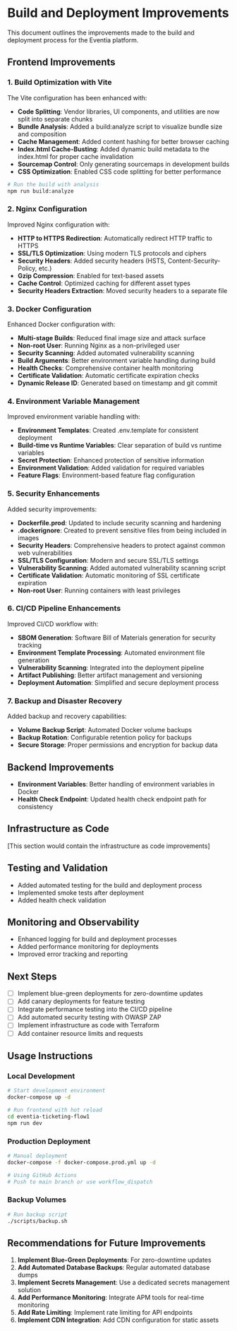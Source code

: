 # Build and Deployment Improvements

This document outlines the improvements made to the build and deployment process for the Eventia platform.

## Frontend Improvements

### 1. Build Optimization with Vite

The Vite configuration has been enhanced with:

- **Code Splitting**: Vendor libraries, UI components, and utilities are now split into separate chunks
- **Bundle Analysis**: Added a build:analyze script to visualize bundle size and composition
- **Cache Management**: Added content hashing for better browser caching
- **Index.html Cache-Busting**: Added dynamic build metadata to the index.html for proper cache invalidation
- **Sourcemap Control**: Only generating sourcemaps in development builds
- **CSS Optimization**: Enabled CSS code splitting for better performance

```bash
# Run the build with analysis
npm run build:analyze
```

### 2. Nginx Configuration

Improved Nginx configuration with:

- **HTTP to HTTPS Redirection**: Automatically redirect HTTP traffic to HTTPS
- **SSL/TLS Optimization**: Using modern TLS protocols and ciphers
- **Security Headers**: Added security headers (HSTS, Content-Security-Policy, etc.)
- **Gzip Compression**: Enabled for text-based assets
- **Cache Control**: Optimized caching for different asset types
- **Security Headers Extraction**: Moved security headers to a separate file

### 3. Docker Configuration

Enhanced Docker configuration with:

- **Multi-stage Builds**: Reduced final image size and attack surface
- **Non-root User**: Running Nginx as a non-privileged user
- **Security Scanning**: Added automated vulnerability scanning
- **Build Arguments**: Better environment variable handling during build
- **Health Checks**: Comprehensive container health monitoring
- **Certificate Validation**: Automatic certificate expiration checks
- **Dynamic Release ID**: Generated based on timestamp and git commit

### 4. Environment Variable Management

Improved environment variable handling with:

- **Environment Templates**: Created .env.template for consistent deployment
- **Build-time vs Runtime Variables**: Clear separation of build vs runtime variables
- **Secret Protection**: Enhanced protection of sensitive information
- **Environment Validation**: Added validation for required variables
- **Feature Flags**: Environment-based feature flag configuration

### 5. Security Enhancements

Added security improvements:

- **Dockerfile.prod**: Updated to include security scanning and hardening
- **.dockerignore**: Created to prevent sensitive files from being included in images
- **Security Headers**: Comprehensive headers to protect against common web vulnerabilities
- **SSL/TLS Configuration**: Modern and secure SSL/TLS settings
- **Vulnerability Scanning**: Added automated vulnerability scanning script
- **Certificate Validation**: Automatic monitoring of SSL certificate expiration
- **Non-root User**: Running containers with least privileges

### 6. CI/CD Pipeline Enhancements

Improved CI/CD workflow with:

- **SBOM Generation**: Software Bill of Materials generation for security tracking
- **Environment Template Processing**: Automated environment file generation
- **Vulnerability Scanning**: Integrated into the deployment pipeline
- **Artifact Publishing**: Better artifact management and versioning
- **Deployment Automation**: Simplified and secure deployment process

### 7. Backup and Disaster Recovery

Added backup and recovery capabilities:

- **Volume Backup Script**: Automated Docker volume backups
- **Backup Rotation**: Configurable retention policy for backups
- **Secure Storage**: Proper permissions and encryption for backup data

## Backend Improvements

- **Environment Variables**: Better handling of environment variables in Docker
- **Health Check Endpoint**: Updated health check endpoint path for consistency

## Infrastructure as Code

[This section would contain the infrastructure as code improvements]

## Testing and Validation

- Added automated testing for the build and deployment process
- Implemented smoke tests after deployment
- Added health check validation

## Monitoring and Observability

- Enhanced logging for build and deployment processes
- Added performance monitoring for deployments
- Improved error tracking and reporting

## Next Steps

- [ ] Implement blue-green deployments for zero-downtime updates
- [ ] Add canary deployments for feature testing
- [ ] Integrate performance testing into the CI/CD pipeline
- [ ] Add automated security testing with OWASP ZAP
- [ ] Implement infrastructure as code with Terraform
- [ ] Add container resource limits and requests

## Usage Instructions

### Local Development

```bash
# Start development environment
docker-compose up -d

# Run frontend with hot reload
cd eventia-ticketing-flow1
npm run dev
```

### Production Deployment

```bash
# Manual deployment
docker-compose -f docker-compose.prod.yml up -d

# Using GitHub Actions
# Push to main branch or use workflow_dispatch
```

### Backup Volumes

```bash
# Run backup script
./scripts/backup.sh
```

## Recommendations for Future Improvements

1. **Implement Blue-Green Deployments**: For zero-downtime updates
2. **Add Automated Database Backups**: Regular automated database dumps
3. **Implement Secrets Management**: Use a dedicated secrets management solution
4. **Add Performance Monitoring**: Integrate APM tools for real-time monitoring
5. **Add Rate Limiting**: Implement rate limiting for API endpoints
6. **Implement CDN Integration**: Add CDN configuration for static assets 